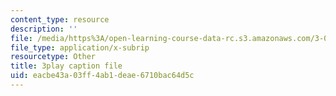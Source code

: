```yaml
---
content_type: resource
description: ''
file: /media/https%3A/open-learning-course-data-rc.s3.amazonaws.com/3-091sc-introduction-to-solid-state-chemistry-fall-2010/eacbe43a03ff4ab1deae6710bac64d5c_iRh3Kpgg0Uc.srt
file_type: application/x-subrip
resourcetype: Other
title: 3play caption file
uid: eacbe43a-03ff-4ab1-deae-6710bac64d5c
---
```

